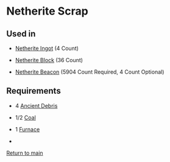 # Netherite Scrap

## Used in

- [Netherite Ingot](../resources/netherite_ingot.md) (4 Count)

- [Netherite Block](../blocks/netherite_ingot.md) (36 Count)

- [Netherite Beacon](../builds/netherite_beacon.md) (5904 Count Required, 4 Count Optional)

## Requirements

- 4 [Ancient Debris](../blocks/ancient_debris.md)

- 1/2 [Coal](../resources/coal.md)

- 1 [Furnace](../blocks/furnace.md)

- 

[Return to main](../main.md)
